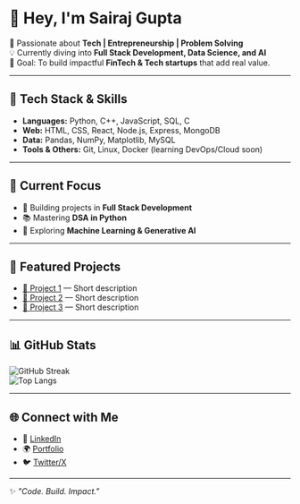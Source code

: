 # 👋 Hey, I'm Sairaj Gupta

🌟 Passionate about **Tech | Entrepreneurship | Problem Solving**  
💡 Currently diving into **Full Stack Development, Data Science, and AI**  
🎯 Goal: To build impactful **FinTech & Tech startups** that add real value.  

---

## 🚀 Tech Stack & Skills

- **Languages:** Python, C++, JavaScript, SQL, C  
- **Web:** HTML, CSS, React, Node.js, Express, MongoDB  
- **Data:** Pandas, NumPy, Matplotlib, MySQL  
- **Tools & Others:** Git, Linux, Docker (learning DevOps/Cloud soon)

---

## 📌 Current Focus

- 🔭 Building projects in **Full Stack Development**  
- 📚 Mastering **DSA in Python**  
- 🧠 Exploring **Machine Learning & Generative AI**  

---

## 📂 Featured Projects
- [🔗 Project 1](#) — Short description  
- [🔗 Project 2](#) — Short description  
- [🔗 Project 3](#) — Short description  

---

## 📊 GitHub Stats

![GitHub Streak](https://streak-stats.demolab.com?user=YourGitHubUsername&theme=tokyonight&hide_border=true)  
![Top Langs](https://github-readme-stats.vercel.app/api/top-langs/?username=YourGitHubUsername&layout=compact&theme=tokyonight)

---

## 🌐 Connect with Me  

- 💼 [LinkedIn](https://linkedin.com/in/SairajGupta)  
- 🌍 [Portfolio](https://your-portfolio-link.com)  
- 🐦 [Twitter/X](https://x.com/your-profile)  

---

✨ *"Code. Build. Impact."*  

